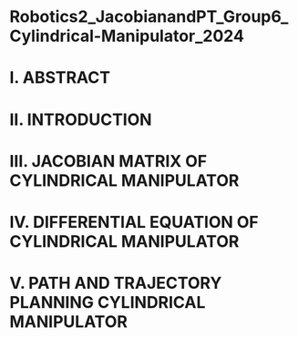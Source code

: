# Robotics2_JacobianandPT_Group6_Cylindrical-Manipulator_2024

# I. ABSTRACT 
# II. INTRODUCTION
# III. JACOBIAN MATRIX OF CYLINDRICAL MANIPULATOR
# IV. DIFFERENTIAL EQUATION OF CYLINDRICAL MANIPULATOR
# V. PATH AND TRAJECTORY PLANNING CYLINDRICAL MANIPULATOR
